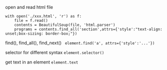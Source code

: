 
open and read html file
```
with open('./xxx.html', 'r') as f:
    file = f.read()
    contents = BeautifulSoup(file, 'html.parser')
    programs = contents.find_all('section',attrs={'style':"text-align: unset;box-sizing: border-box;"})
```
  
find(), find_all(), find_next()
` element.find('a', attrs={'style':'...'})`

selector for different syntax
`element.selector()` 
  
get text in an element 
`element.text`